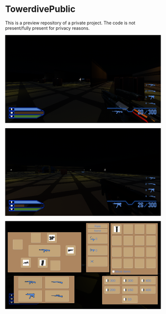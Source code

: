 # TowerdivePublic

This is a preview repository of a private project.
The code is not present/fully present for privacy reasons.

![Towerdive1](https://github.com/ImAShark/TowerdivePublic/blob/main/Towerdive1.png)

![Towerdive2](https://github.com/ImAShark/TowerdivePublic/blob/main/Towerdive2.png)

![Towerdive3](https://github.com/ImAShark/TowerdivePublic/blob/main/Towerdive3.png)
